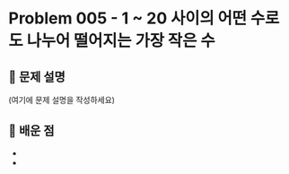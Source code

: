 # Problem 005 - 1 ~ 20 사이의 어떤 수로도 나누어 떨어지는 가장 작은 수 
 
## 📝 문제 설명 
 
(여기에 문제 설명을 작성하세요) 
 
## 🧠 배운 점 
 
- 
- 

